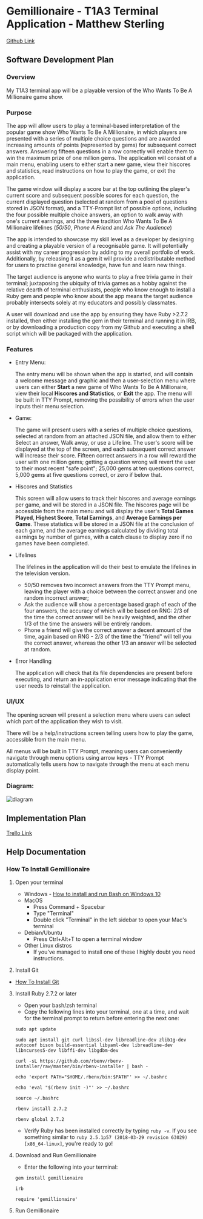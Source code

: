 # Gemillionaire - T1A3 Terminal Application - Matthew Sterling

[Github Link](https://github.com/mjsterling/T1A3)

## Software Development Plan

### Overview

My T1A3 terminal app will be a playable version of the Who Wants To Be A Millionaire game show.

### Purpose

The app will allow users to play a terminal-based interpretation of the popular game show Who Wants To Be A Millionaire, in which players are presented with a series of multiple choice questions and are awarded increasing amounts of points (represented by gems) for subsequent correct answers. Answering fifteen questions in a row correctly will enable them to win the maximum prize of one million gems.
The application will consist of a main menu, enabling users to either start a new game, view their hiscores and statistics, read instructions on how to play the game, or exit the application. 

The game window will display a score bar at the top outlining the player's current score and subsequent possible scores for each question, the current displayed question (selected at random from a pool of questions stored in JSON format), and a TTY-Prompt list of possible options, including the four possible multiple choice answers, an option to walk away with one's current earnings, and the three tradition Who Wants To Be A Millionaire lifelines (*50/50*, *Phone A Friend* and *Ask The Audience*)

The app is intended to showcase my skill level as a developer by designing and creating a playable version of a recognisable game. It will potentially assist with my career progression by adding to my overall portfolio of work. Additionally, by releasing it as a gem it will provide a redistributable method for users to practise general knowledge, have fun and learn new things.

The target audience is anyone who wants to play a free trivia game in their terminal; juxtaposing the ubiquity of trivia games as a hobby against the relative dearth of terminal enthusiasts, people who know enough to install a Ruby gem and people who know about the app means the target audience probably intersects solely at my educators and possibly classmates.

A user will download and use the app by ensuring they have Ruby >2.7.2 installed, then either installing the gem in their terminal and running it in IRB, or by downloading a production copy from my Github and executing a shell script which will be packaged with the application.

### Features

- Entry Menu:

    The entry menu will be shown when the app is started, and will contain a welcome message and graphic and then a user-selection menu where users can either **Start** a new game of Who Wants To Be A Millionaire, view their local **Hiscores and Statistics**, or **Exit** the app. The menu will be built in TTY Prompt, removing the possibility of errors when the user inputs their menu selection.

- Game:

    The game will present users with a series of multiple choice questions, selected at random from an attached JSON file, and allow them to either Select an answer, Walk away, or use a Lifeline. The user's score will be displayed at the top of the screen, and each subsequent correct answer will increase their score. Fifteen correct answers in a row will reward the user with one million gems; getting a question wrong will revert the user to their most recent "safe point"; 25,000 gems at ten questions correct, 5,000 gems at five questions correct, or zero if below that.

- Hiscores and Statistics

    This screen will allow users to track their hiscores and average earnings per game, and will be stored in a JSON file. The hiscores page will be accessible from the main menu and will display the user's **Total Games Played**, **Highest Score**, **Total Earnings**, and **Average Earnings per Game**. These statistics will be stored in a JSON file at the conclusion of each game, and the average earnings calculated by dividing total earnings by number of games, with a catch clause to display zero if no games have been completed.

- Lifelines

    The lifelines in the application will do their best to emulate the lifelines in the television version.

    - 50/50 removes two incorrect answers from the TTY Prompt menu, leaving the player with a choice between the correct answer and one random incorrect answer;
    - Ask the audience will show a percentage based graph of each of the four answers, the accuracy of which will be based on RNG: 2/3 of the time the correct answer will be heavily weighted, and the other 1/3 of the time the answers will be entirely random.
    - Phone a friend will give the correct answer a decent amount of the time, again based on RNG - 2/3 of the time the "friend" will tell you the correct answer, whereas the other 1/3 an answer will be selected at random.

- Error Handling

    The application will check that its file dependencies are present before executing, and return an in-application error message indicating that the user needs to reinstall the application.

### UI/UX

The opening screen will present a selection menu where users can select which part of the application they wish to visit.

There will be a help/instructions screen telling users how to play the game, accessible from the main menu.

All menus will be built in TTY Prompt, meaning users can conveniently navigate through menu options using arrow keys - TTY Prompt automatically tells users how to navigate through the menu at each menu display point.

### Diagram:

![diagram](./T1A3ControlFlow.svg)

## Implementation Plan

[Trello Link](https://trello.com/b/1JPRx6TF/t1a3)

## Help Documentation

### How To Install Gemillionaire

1. Open your terminal
    - Windows - [How to install and run Bash on Windows 10](https:/itsfoss.com/install-bash-on-windows/)
    - MacOS 
        - Press Command + Spacebar
        - Type "Terminal"
        - Double click "Terminal" in the left sidebar to open your Mac's terminal
    - Debian/Ubuntu
        - Press Ctrl+Alt+T to open a terminal window
    - Other Linux distros
        - If you've managed to install one of these I highly doubt you need instructions.

2. Install Git

- [How To Install Git](https://github.com/git-guides/install-git)

3. Install Ruby 2.7.2 or later
    - Open your bash/zsh terminal
    - Copy the following lines into your terminal, one at a time, and wait for the terminal prompt to return before entering the next one:
    ```
    sudo apt update

    sudo apt install git curl libssl-dev libreadline-dev zlib1g-dev autoconf bison build-essential libyaml-dev libreadline-dev libncurses5-dev libffi-dev libgdbm-dev

    curl -sL https://github.com/rbenv/rbenv-installer/raw/master/bin/rbenv-installer | bash -

    echo 'export PATH="$HOME/.rbenv/bin:$PATH"' >> ~/.bashrc

    echo 'eval "$(rbenv init -)"' >> ~/.bashrc

    source ~/.bashrc

    rbenv install 2.7.2

    rbenv global 2.7.2
    ```
    - Verify Ruby has been installed correctly by typing `ruby -v`. If you see something similar to `ruby 2.5.1p57 (2018-03-29 revision 63029) [x86_64-linux]`, you're ready to go!

4. Download and Run Gemillionaire

    - Enter the following into your terminal:
    ```
    gem install gemillionaire

    irb

    require 'gemillionaire'
    ```

5. Run Gemillionaire